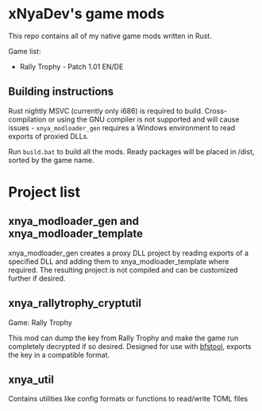 # xNyaDev's game mods

This repo contains all of my native game mods written in Rust. 

Game list:
 - Rally Trophy - Patch 1.01 EN/DE

## Building instructions

Rust nightly MSVC (currently only i686) is required to build. Cross-compilation or using the GNU compiler is not
supported and will cause issues - `xnya_modloader_gen` requires a Windows environment to read exports of proxied DLLs.

Run `build.bat` to build all the mods. Ready packages will be placed in /dist, sorted by the game name.

# Project list

## xnya_modloader_gen and xnya_modloader_template

xnya_modloader_gen creates a proxy DLL project by reading exports of a specified DLL and adding them to
xnya_modloader_template where required. The resulting project is not compiled and can be customized further if desired.

## xnya_rallytrophy_cryptutil

Game: Rally Trophy

This mod can dump the key from Rally Trophy and make the game run completely decrypted if so desired. Designed for use
with [bfstool](https://github.com/xNyaDev/bfstool), exports the key in a compatible format.

## xnya_util

Contains utilities like config formats or functions to read/write TOML files